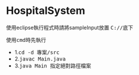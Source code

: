 <link rel="stylesheet" href="https://maxcdn.bootstrapcdn.com/bootstrap/3.3.7/css/bootstrap.min.css">

<h1>HospitalSystem</h1>
<p>使用eclipse執行程式時請將sampleInput放置 <kbd>C://底下</kbd> </p>
<p>使用<kbd>cmd</kbd>時先執行</p>
<ul>
<li>1.<kbd>cd -d 專案/src</kbd></li>
<li>2.<kbd>javac Main.java</kbd></li>
<li>3.<kbd>java Main 指定絕對路徑檔案</kbd></li>
</ul>

